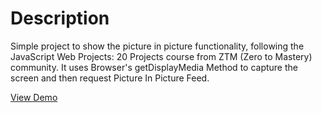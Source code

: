 # Description
Simple project to show the picture in picture functionality, following the JavaScript Web Projects: 20 Projects course from ZTM (Zero to Mastery) community. It uses Browser's getDisplayMedia Method to capture the screen and then request Picture In Picture Feed.

[View Demo](https://joopr8.github.io/picture-in-picture/)
